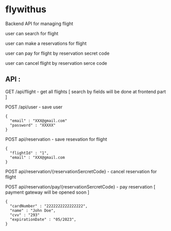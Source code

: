# flywithus

Backend API for managing flight 

user can search for flight 

user can make a reservations for flight

user can pay for flight by reservation secret code

user can cancel flight by reservation serce code 

## API :

GET /api/flight - get all flights [ search by fields will be done at frontend part ]

POST /api/user - save user 
```
{
  "email" : "XXX@gmail.com"
  "password" : "XXXXX"
}
```

POST api/reservation - save resevation for flight
```
{
  "flightId" : "1",
  "email" : "XXX@gmail.com
}
```

POST api/reservation/{reservationSercretCode} - cancel reservation for flight


POST api/reservation/pay/{reservationSercretCode} - pay reservation  [ payment gateway will be opened soon ]
```
{
  "cardNumber" : "2222222222222222",
  "name" : "John Doe",
  "cvv" : "293"
  "expirationDate" : "05/2023",
}
```

